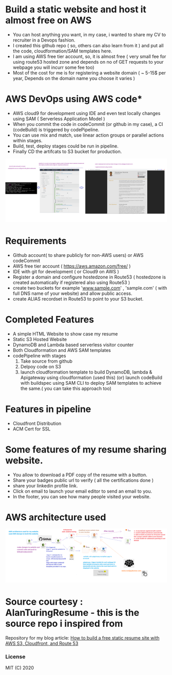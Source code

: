 # Build a static website and host it almost free on AWS

* You can host anything you want, in my case, i wanted to share my CV to recruiter in a Devops fashion.
* I created this github repo ( so, others can also learn from it ) and put all the code, cloudformation/SAM templates here.
* I am using AWS free tier account, so, it is almost free ( very small fee for using route53 hosted zone and depends on no of GET requests to your webpage you will incurr some fee too)
* Most of the cost for me is for registering a website domain ( ~ 5-15$ per year, Depends on the domain name you choose it varies )


# AWS DevOps using AWS code*

* AWS cloud9 for development using IDE and even test locally changes using SAM ( Serverless Application Model )
* When you commit the code in codeCommit (or github in my case), a CI (codeBuild) is triggered by codePipeline.
* You can use mix and match, use linear action groups or parallel actions within stages.
* Build, test, deploy stages could be run in pipeline.
* Finally CD the artifcats to S3 bucket for production.

![AWS Devops](images/devops-cicd-approach.png)


# Requirements

* Github account( to share publicly for non-AWS users) or AWS codeCommit
* AWS free tier account  ( https://aws.amazon.com/free/ )
* IDE with git for development ( or Cloud9 on AWS )
* Register a domain and configure hostedzone in Route53 ( hostedzone is created automatically if registered also using Route53 )
* create two buckets for example 'www.sample.com' , 'sample.com' ( with full DNS name of your website) and allow public access.
* create ALIAS recordset in Route53 to point to your S3 bucket.


# Completed Features

* A simple HTML Website to show case my resume
* Static S3 Hosted Website
* DynamoDB and Lambda based serverless visitor counter
* Both Cloudformation and AWS SAM templates 
* codePipeline with stages 
   1. Take source from github 
   2. Delpoy code on S3
   3. launch cloudformation template to build DynamoDB, lambda & Apigateway using cloudformation (used this) 
          (or)
      launch codeBuild with buildspec using SAM CLI to deploy SAM templates to achieve the same.( you can take this approach too)

# Features in pipeline

* Cloudfront Distribution 
* ACM Cert for SSL


# Some features of my resume sharing website.

* You allow to download a PDF copy of the resume with a button.
* Share your badges public url to verify ( all the certifications done )
* share your linkedin profile link.
* Click on email to launch your email editor to send an email to you.
* In the footer, you can see how many people visited your website.

# AWS architecture used
![Architecture](images/aws-architecture.png)



# Source courtesy : AlanTuringResume - this is the source repo i inspired from

Repository for my blog article: [How to build a free static resume site with AWS S3, Cloudfront, and Route 53](https://seanjziegler.com/how-to-build-a-free-static-resume-site-with-aws-s3-cloudfront-and-route-53/)

### License

MIT (C) 2020


